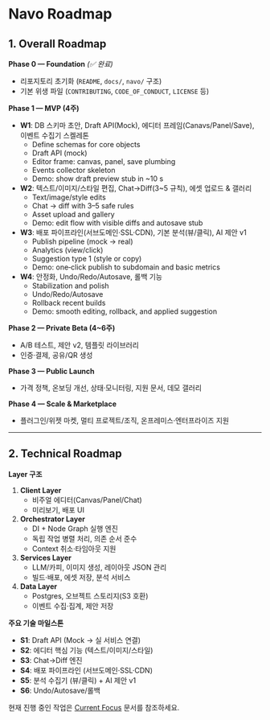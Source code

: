 # Navo Roadmap

## 1. Overall Roadmap

**Phase 0 — Foundation** _(✅ 완료)_

- 리포지토리 초기화 (`README`, `docs/`, `navo/` 구조)
- 기본 위생 파일 (`CONTRIBUTING`, `CODE_OF_CONDUCT`, `LICENSE` 등)

**Phase 1 — MVP (4주)**

- **W1**: DB 스키마 초안, Draft API(Mock), 에디터 프레임(Canavs/Panel/Save), 이벤트 수집기 스켈레톤
  - Define schemas for core objects
  - Draft API (mock)
  - Editor frame: canvas, panel, save plumbing
  - Events collector skeleton
  - Demo: show draft preview stub in ~10 s
- **W2**: 텍스트/이미지/스타일 편집, Chat→Diff(3~5 규칙), 에셋 업로드 & 갤러리
  - Text/image/style edits
  - Chat → diff with 3–5 safe rules
  - Asset upload and gallery
  - Demo: edit flow with visible diffs and autosave stub
- **W3**: 배포 파이프라인(서브도메인·SSL·CDN), 기본 분석(뷰/클릭), AI 제안 v1
  - Publish pipeline (mock → real)
  - Analytics (view/click)
  - Suggestion type 1 (style or copy)
  - Demo: one‑click publish to subdomain and basic metrics
- **W4**: 안정화, Undo/Redo/Autosave, 롤백 기능
  - Stabilization and polish
  - Undo/Redo/Autosave
  - Rollback recent builds
  - Demo: smooth editing, rollback, and applied suggestion

**Phase 2 — Private Beta (4~6주)**

- A/B 테스트, 제안 v2, 템플릿 라이브러리
- 인증·결제, 공유/QR 생성

**Phase 3 — Public Launch**

- 가격 정책, 온보딩 개선, 상태·모니터링, 지원 문서, 데모 갤러리

**Phase 4 — Scale & Marketplace**

- 플러그인/위젯 마켓, 멀티 프로젝트/조직, 온프레미스·엔터프라이즈 지원

---

## 2. Technical Roadmap

**Layer 구조**

1. **Client Layer**
   - 비주얼 에디터(Canvas/Panel/Chat)
   - 미리보기, 배포 UI
2. **Orchestrator Layer**
   - DI + Node Graph 실행 엔진
   - 독립 작업 병렬 처리, 의존 순서 준수
   - Context 취소·타임아웃 지원
3. **Services Layer**
   - LLM/카피, 이미지 생성, 레이아웃 JSON 관리
   - 빌드·배포, 에셋 저장, 분석 서비스
4. **Data Layer**
   - Postgres, 오브젝트 스토리지(S3 호환)
   - 이벤트 수집·집계, 제안 저장

**주요 기술 마일스톤**

- **S1**: Draft API (Mock → 실 서비스 연결)
- **S2**: 에디터 핵심 기능 (텍스트/이미지/스타일)
- **S3**: Chat→Diff 엔진
- **S4**: 배포 파이프라인 (서브도메인·SSL·CDN)
- **S5**: 분석 수집기 (뷰/클릭) + AI 제안 v1
- **S6**: Undo/Autosave/롤백

현재 진행 중인 작업은 [Current Focus](current-focus.md) 문서를 참조하세요.
